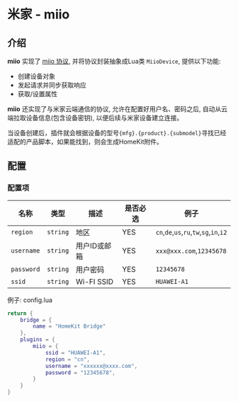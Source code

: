 # 米家 - miio

## 介绍

**miio** 实现了 [miio 协议](https://github.com/OpenMiHome/mihome-binary-protocol/blob/master/doc/PROTOCOL.md), 并将协议封装抽象成Lua类 `MiioDevice`, 提供以下功能:

- 创建设备对象
- 发起请求并同步获取响应
- 获取/设置属性

**miio** 还实现了与米家云端通信的协议, 允许在配置好用户名、密码之后, 自动从云端拉取设备信息(包含设备密钥), 以便后续与米家设备建立连接。

当设备创建后，插件就会根据设备的型号`{mfg}.{product}.{submodel}`寻找已经适配的产品脚本，如果能找到，则会生成HomeKit附件。

## 配置

### 配置项

名称 | 类型 | 描述 | 是否必选 | 例子
-|-|-|-|-
`region` | `string` | 地区 | YES | `cn`,`de`,`us`,`ru`,`tw`,`sg`,`in`,`i2`
`username` | `string` | 用户ID或邮箱 | YES | `xxx@xxx.com`,`12345678`
`password` | `string` | 用户密码 | YES | `12345678`
`ssid` | `string` | Wi-FI SSID | YES | `HUAWEI-A1`

例子: config.lua

```lua
return {
    bridge = {
        name = "HomeKit Bridge"
    },
    plugins = {
        miio = {
            ssid = "HUAWEI-A1",
            region = "cn",
            username = "xxxxxx@xxxx.com",
            password = "12345678",
        }
    }
}
```
